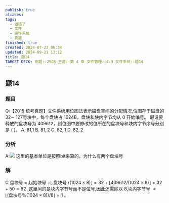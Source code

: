 ```yaml
---
publish: true
aliases: 
tags:
  - 做错了
  - 文件
  - 操作系统
  - 真题
finished: true
created: 2024-07-23 06:34
updated: 2024-09-21 13:12
title: 题14
TARGET DECK: 刷题::25OS-王道::第 4 章 文件管理::4.3 文件系统::题14
---
```

## 题14
### 题目
Q:【2015 统考真题】文件系统用位图法表示磁盘空间的分配情况,位图存于磁盘的 ${32} \sim$ 127号块中，每个盘块占 1024B，盘块和块内字节均从 0 开始编号。
假设要释放的盘块号为 409612，则位图中要修改的位所在的盘块号和块内字节序号分别是 ( )。
A. 81,1 
B. ${81},2$ 
C. ${82},1$ 
D. ${82},2$
### 分析
A:![](https://img.hwenyi.tech/202408231858792.webp)
这里的基本单位是按照bit来算的，为什么有两个盘块号
### 解
C
盘块号 $=$ 起始块号 $+ \lfloor$ 盘块号 $/( {{1024} \times 8}) \rfloor = {32} + \lfloor {409612}/( {{1024} \times 8}) \rfloor = {32} + {50} = {82}$ ,这里问的是块内字节号而不是位号,因此还需除以 8,块内字节号 $= \lfloor ( {\text{盘块号}\% ( {{1024} \times 8}) }) /8\rfloor = 1$ 。
